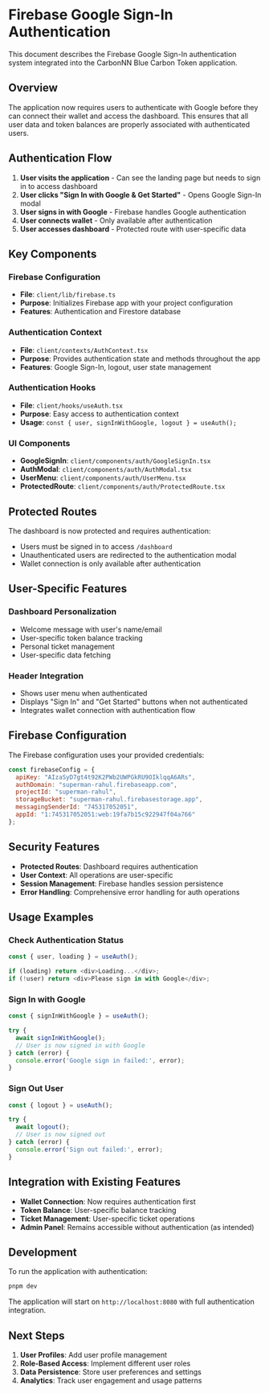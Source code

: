 # Firebase Google Sign-In Authentication

This document describes the Firebase Google Sign-In authentication system integrated into the CarbonNN Blue Carbon Token application.

## Overview

The application now requires users to authenticate with Google before they can connect their wallet and access the dashboard. This ensures that all user data and token balances are properly associated with authenticated users.

## Authentication Flow

1. **User visits the application** - Can see the landing page but needs to sign in to access dashboard
2. **User clicks "Sign In with Google & Get Started"** - Opens Google Sign-In modal
3. **User signs in with Google** - Firebase handles Google authentication
4. **User connects wallet** - Only available after authentication
5. **User accesses dashboard** - Protected route with user-specific data

## Key Components

### Firebase Configuration
- **File**: `client/lib/firebase.ts`
- **Purpose**: Initializes Firebase app with your project configuration
- **Features**: Authentication and Firestore database

### Authentication Context
- **File**: `client/contexts/AuthContext.tsx`
- **Purpose**: Provides authentication state and methods throughout the app
- **Features**: Google Sign-In, logout, user state management

### Authentication Hooks
- **File**: `client/hooks/useAuth.tsx`
- **Purpose**: Easy access to authentication context
- **Usage**: `const { user, signInWithGoogle, logout } = useAuth();`

### UI Components
- **GoogleSignIn**: `client/components/auth/GoogleSignIn.tsx`
- **AuthModal**: `client/components/auth/AuthModal.tsx`
- **UserMenu**: `client/components/auth/UserMenu.tsx`
- **ProtectedRoute**: `client/components/auth/ProtectedRoute.tsx`

## Protected Routes

The dashboard is now protected and requires authentication:
- Users must be signed in to access `/dashboard`
- Unauthenticated users are redirected to the authentication modal
- Wallet connection is only available after authentication

## User-Specific Features

### Dashboard Personalization
- Welcome message with user's name/email
- User-specific token balance tracking
- Personal ticket management
- User-specific data fetching

### Header Integration
- Shows user menu when authenticated
- Displays "Sign In" and "Get Started" buttons when not authenticated
- Integrates wallet connection with authentication flow

## Firebase Configuration

The Firebase configuration uses your provided credentials:
```javascript
const firebaseConfig = {
  apiKey: "AIzaSyD7gt4t92K2PWb2UWPGkRU9OIklqqA6ARs",
  authDomain: "superman-rahul.firebaseapp.com",
  projectId: "superman-rahul",
  storageBucket: "superman-rahul.firebasestorage.app",
  messagingSenderId: "745317052051",
  appId: "1:745317052051:web:19fa7b15c922947f04a766"
};
```

## Security Features

- **Protected Routes**: Dashboard requires authentication
- **User Context**: All operations are user-specific
- **Session Management**: Firebase handles session persistence
- **Error Handling**: Comprehensive error handling for auth operations

## Usage Examples

### Check Authentication Status
```typescript
const { user, loading } = useAuth();

if (loading) return <div>Loading...</div>;
if (!user) return <div>Please sign in with Google</div>;
```

### Sign In with Google
```typescript
const { signInWithGoogle } = useAuth();

try {
  await signInWithGoogle();
  // User is now signed in with Google
} catch (error) {
  console.error('Google sign in failed:', error);
}
```

### Sign Out User
```typescript
const { logout } = useAuth();

try {
  await logout();
  // User is now signed out
} catch (error) {
  console.error('Sign out failed:', error);
}
```

## Integration with Existing Features

- **Wallet Connection**: Now requires authentication first
- **Token Balance**: User-specific balance tracking
- **Ticket Management**: User-specific ticket operations
- **Admin Panel**: Remains accessible without authentication (as intended)

## Development

To run the application with authentication:
```bash
pnpm dev
```

The application will start on `http://localhost:8080` with full authentication integration.

## Next Steps

1. **User Profiles**: Add user profile management
2. **Role-Based Access**: Implement different user roles
3. **Data Persistence**: Store user preferences and settings
4. **Analytics**: Track user engagement and usage patterns
